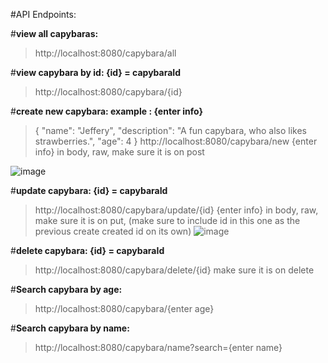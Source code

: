 #API Endpoints:

#**view all capybaras:**
>http://localhost:8080/capybara/all

#**view capybara by id: {id} = capybaraId**
>http://localhost:8080/capybara/{id}

#**create new capybara: example : {enter info}**
>{
>    "name": "Jeffery",
>    "description": "A fun capybara, who also likes strawberries.",
>    "age": 4
>}
>http://localhost:8080/capybara/new
>{enter info} in body, raw, make sure it is on post

![image](https://github.com/user-attachments/assets/de2fd18c-69e1-4a8f-80e5-2884902dd2a6)

#**update capybara: {id} = capybaraId**
>http://localhost:8080/capybara/update/{id}
>{enter info} in body, raw, make sure it is on put, (make sure to include id in this one as the previous create created id on its own)
![image](https://github.com/user-attachments/assets/39dd76a5-c03d-44ff-aaa7-6aee9fd7ed7b)

#**delete capybara: {id} = capybaraId**
>http://localhost:8080/capybara/delete/{id}
>make sure it is on delete

#**Search capybara by age:**
>http://localhost:8080/capybara/{enter age}

#**Search capybara by name:**
>http://localhost:8080/capybara/name?search={enter name}
